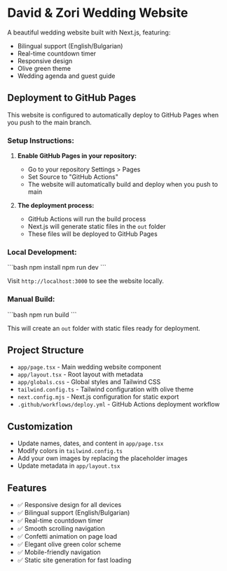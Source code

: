 # David & Zori Wedding Website

A beautiful wedding website built with Next.js, featuring:

- Bilingual support (English/Bulgarian)
- Real-time countdown timer
- Responsive design
- Olive green theme
- Wedding agenda and guest guide

## Deployment to GitHub Pages

This website is configured to automatically deploy to GitHub Pages when you push to the main branch.

### Setup Instructions:

1. **Enable GitHub Pages in your repository:**
   - Go to your repository Settings > Pages
   - Set Source to "GitHub Actions"
   - The website will automatically build and deploy when you push to main

2. **The deployment process:**
   - GitHub Actions will run the build process
   - Next.js will generate static files in the `out` folder
   - These files will be deployed to GitHub Pages

### Local Development:

\`\`\`bash
npm install
npm run dev
\`\`\`

Visit `http://localhost:3000` to see the website locally.

### Manual Build:

\`\`\`bash
npm run build
\`\`\`

This will create an `out` folder with static files ready for deployment.

## Project Structure

- `app/page.tsx` - Main wedding website component
- `app/layout.tsx` - Root layout with metadata
- `app/globals.css` - Global styles and Tailwind CSS
- `tailwind.config.ts` - Tailwind configuration with olive theme
- `next.config.mjs` - Next.js configuration for static export
- `.github/workflows/deploy.yml` - GitHub Actions deployment workflow

## Customization

- Update names, dates, and content in `app/page.tsx`
- Modify colors in `tailwind.config.ts`
- Add your own images by replacing the placeholder images
- Update metadata in `app/layout.tsx`

## Features

- ✅ Responsive design for all devices
- ✅ Bilingual support (English/Bulgarian)
- ✅ Real-time countdown timer
- ✅ Smooth scrolling navigation
- ✅ Confetti animation on page load
- ✅ Elegant olive green color scheme
- ✅ Mobile-friendly navigation
- ✅ Static site generation for fast loading
